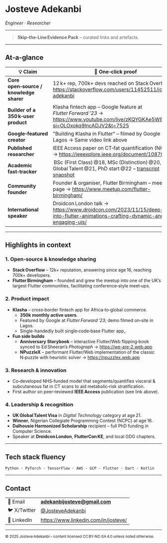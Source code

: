 # Josteve Adekanbi  
*Engineer · Researcher*

---

> **Skip‑the‑Line Evidence Pack** – curated links and artefacts.

---

## At‑a‑glance

| 💡 Claim | 🔗 One‑click proof |
|----------|-------------------|
| **Core open‑source / knowledge sharer** | 12 k+ rep, 700k+ devs reached on Stack Overflow → <https://stackoverflow.com/users/11452511/josteve-adekanbi> |
| **Builder of a 350 k‑user product** | Klasha fintech app – Google feature at *Flutter Forward ’23* → <https://www.youtube.com/live/zKQYGKAe5W8?si=OLOxokq9IncADJV2&t=7525> |
| **Google‑featured creator** | "Building Klasha in Flutter" – filmed by Google in Lagos → Same video link above |
| **Published researcher** | IEEE Access paper on CT‑fat quantification (NHS UK) → <https://ieeexplore.ieee.org/document/10870231> |
| **Academic fast‑tracker** | BSc (First Class) @18, MSc (Distinction) @20, UK Global Talent @21, PhD start @22 – [transcript snapshot](https://firebasestorage.googleapis.com/v0/b/ding2pay.firebasestorage.app/o/JOSTEVE%20ADEKANBI%20-%20FULL%20TRANSCRIPT%20.pdf?alt=media&token=867a5d00-a4d9-4c5b-a8d1-ef4570f8dedf) |
| **Community founder** | Founder & organiser, Flutter Birmingham – meetup page → <https://www.meetup.com/flutter-birmingham/> |
| **International speaker** | Droidcon London talk → <https://www.droidcon.com/2023/11/15/deep-dive-into-flutter-animations-crafting-dynamic-and-engaging-uis/> |

---

## Highlights in context

### 1. Open‑source & knowledge sharing
* **Stack Overflow** – 12k+ reputation, answering since age 16, reaching 700k+ developers.  
* **Flutter Birmingham** – founded and grew the meetup into one of the UK’s largest Flutter communities, facilitating conference‑style meet‑ups.

### 2. Product impact
* **Klasha** – cross‑border fintech app for Africa‑to‑global commerce.  
  * **350k monthly active users**.
  * Featured by Google at *Flutter Forward ’23*; demo filmed on‑site in Lagos.  
  * Single-handedly built single‑code‑base Flutter app,.
* **Fun side builds**  
  * **Anniversary Storybook** – interactive Flutter/Web flipping‑book synced to Ed Sheeran’s *Photograph* → <https://we-are-2.web.app>  
  * **NPuzzleX** – performant Flutter/Web implementation of the classic N‑puzzle with heuristic solver → <https://npuzzlex.web.app>

### 3. Research & innovation
* Co‑developed NHS‑funded model that segments/quantifies visceral & subcutaneous fat in CT scans to aid metabolic‑risk stratification.  
* First author on peer‑reviewed **IEEE Access** publication (see link above).

### 4. Leadership & recognition
* **UK Global Talent Visa** in *Digital Technology* category at age 21.  
* **Winner**, Nigerian Collegiate Programming Contest (NCPC) at age 16.  
* **Dalhousie Harmonized Scholarship** recipient – full PhD funding in Computer Science.  
* Speaker at **Droidcon London**, **FlutterCon KE**, and local GDG chapters.

---

## Tech stack fluency
`Python · PyTorch · TensorFlow · AWS · GCP · Flutter · Dart · Kotlin`

---

## Contact

| | |
|---|---|
| 📧 Email | **adekanbijosteve@gmail.com** |
| 🐦 X/Twitter | [@JosteveAdekanbi](https://twitter.com/JosteveAdekanbi) |
| 🔗 LinkedIn | <https://www.linkedin.com/in/josteve/> |

---

<sub>© 2025 Josteve Adekanbi – content licensed CC BY‑NC‑SA 4.0 unless noted otherwise.</sub>
